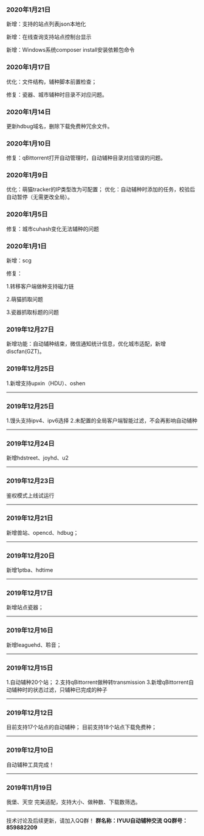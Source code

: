 ### 2020年1月21日

新增：支持的站点列表json本地化

新增：在线查询支持站点控制台显示

新增：Windows系统composer install安装依赖包命令

### 2020年1月17日

优化：文件结构，辅种脚本前置检查；

修复：瓷器、城市辅种时目录不对应问题。

### 2020年1月14日

更新hdbug域名，删除下载免费种冗余文件。

### 2020年1月10日

修复：qBittorrent打开自动管理时，自动辅种目录对应错误的问题。

### 2020年1月9日

优化：萌猫tracker的IP类型改为可配置；
优化：自动辅种时添加的任务，校验后自动暂停（无需更改全局）。

### 2020年1月5日

修复：城市cuhash变化无法辅种的问题

### 2020年1月1日

新增：scg

修复：

1.转移客户端做种支持磁力链

2.萌猫抓取问题

3.瓷器抓取标题的问题

### 2019年12月27日

新增功能：自动辅种结束，微信通知统计信息，优化城市适配，新增discfan(GZT)。

### 2019年12月25日

1.新增支持upxin（HDU）、oshen

------

### 2019年12月25日
1.馒头支持ipv4、ipv6选择
2.未配置的全局客户端智能过滤，不会再影响自动辅种

------

### 2019年12月24日
新增hdstreet、joyhd、u2

------

### 2019年12月23日
鉴权模式上线试运行

------

### 2019年12月21日

新增兽站、opencd、hdbug；

------

### 2019年12月20日

新增1ptba、hdtime

------

### 2019年12月17日

新增站点瓷器；

------

### 2019年12月16日

新增leaguehd、聆音；

------

### 2019年12月15日

1.自动辅种20个站；
2.支持qBittorrent做种转transmission
3.新增qBittorrent自动辅种时的状态过滤，只辅种已完成的种子

------

### 2019年12月12日

目前支持17个站点的自动辅种；
目前支持18个站点下载免费种；

------

### 2019年12月10日

自动辅种工具完成！

------

### 2019年11月19日

我堡、天空 完美适配，支持大小、做种数、下载数筛选。

------

技术讨论及后续更新，请加入QQ群！
**群名称：IYUU自动辅种交流**
**QQ群号：859882209**